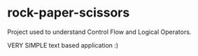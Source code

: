 # rock-paper-scissors

Project used to understand Control Flow and Logical Operators.

VERY SIMPLE text based application :)
